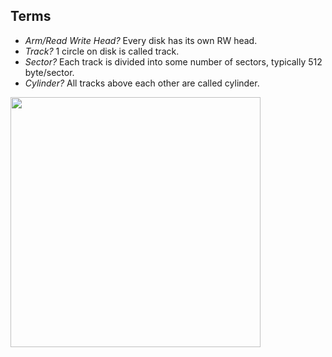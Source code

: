 ## Terms
  - *Arm/Read Write Head?* Every disk has its own RW head.
  - *Track?* 1 circle on disk is called track.
  - *Sector?* Each track is divided into some number of sectors, typically 512 byte/sector.
  - *Cylinder?* All tracks above each other are called cylinder.

<img src=hard_disk1.JPG width=400/>

